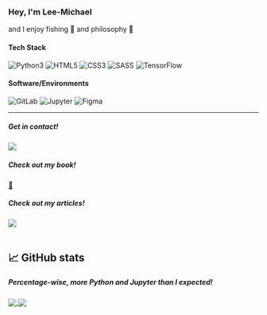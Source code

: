 ### Hey, I'm Lee-Michael 

and I enjoy fishing :fishing_pole_and_fish: and philosophy :seedling:


#### Tech Stack
![Python3](https://img.shields.io/badge/Python-3776AB?style=for-the-badge&logo=python&logoColor=white "Python3")
![HTML5](https://img.shields.io/badge/HTML5-E34F26?style=for-the-badge&logo=html5&logoColor=white "HTML5")
![CSS3](https://img.shields.io/badge/CSS3-1572B6?style=for-the-badge&logo=css3&logoColor=white "CSS3")
![SASS](https://img.shields.io/badge/Sass-CC6699?style=for-the-badge&logo=sass&logoColor=white "SASS")
![TensorFlow](https://img.shields.io/badge/TensorFlow-F6BD3A?style=for-the-badge&logo=tensorflow&logoColor=white "TensorFlow")


#### Software/Environments
![GitLab](https://img.shields.io/badge/GitLab-330F63?style=for-the-badge&logo=gitlab&logoColor=white "GitLab")
![Jupyter](https://img.shields.io/badge/Jupyter-F37626.svg?&style=for-the-badge&logo=Jupyter&logoColor=white "Jupyter")
![Figma](https://img.shields.io/badge/Figma-F24E1E?style=for-the-badge&logo=figma&logoColor=white "Figma")


---

##### Get in contact!
[<img align="left" src="https://img.shields.io/badge/ProtonMail-8B89CC?style=for-the-badge&logo=protonmail&logoColor=white">](mailto:conceptual@protonmail.com)
<br>

##### Check out my book!
[:closed_book:](https://books2read.com/u/47EEQ7)

##### Check out my articles!
[<img align="left" src="https://img.shields.io/badge/Medium-12100E?style=for-the-badge&logo=medium&logoColor=white">](lee-michael.medium.com)

<br>
<br>

## &#x1f4c8; GitHub stats

##### Percentage-wise, more Python and Jupyter than I expected!

<a href="https://github.com/rimichaeru/rimichaeru">
	<img align="center" src="https://github-readme-stats.vercel.app/api/top-langs/?username=rimichaeru&theme=light&layout=compact" />
</a>

<a href="https://github.com/rimichaeru/rimichaeru">
	<img align="center" src="https://github-readme-stats.vercel.app/api?username=rimichaeru&show_icons=true&theme=light" />
</a>

